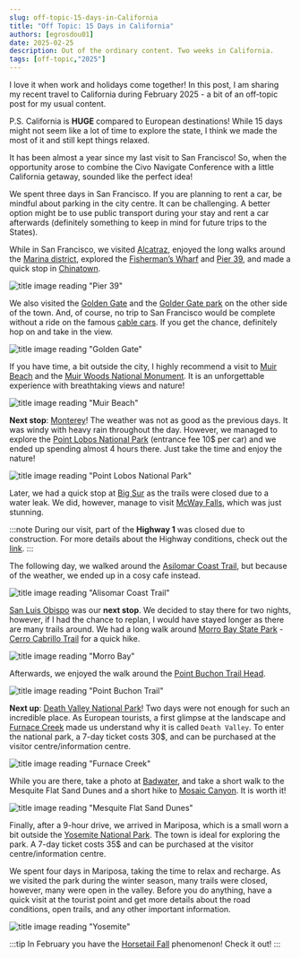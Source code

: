 ```yaml
---
slug: off-topic-15-days-in-California
title: "Off Topic: 15 Days in California"
authors: [egrosdou01]
date: 2025-02-25
description: Out of the ordinary content. Two weeks in California.
tags: [off-topic,"2025"]
---
```


I love it when work and holidays come together! In this post, I am sharing my recent travel to California during February 2025 - a bit of an off-topic post for my usual content.
<!--truncate-->

P.S. California is **HUGE** compared to European destinations! While 15 days might not seem like a lot of time to explore the state, I think we made the most of it and still kept things relaxed.

It has been almost a year since my last visit to San Francisco! So, when the opportunity arose to combine the Civo Navigate Conference with a little California getaway, sounded like the perfect idea!

We spent three days in San Francisco. If you are planning to rent a car, be mindful about parking in the city centre. It can be challenging. A better option might be to use public transport during your stay and rent a car afterwards (definitely something to keep in mind for future trips to the States).

While in San Francisco, we visited [Alcatraz](https://www.nps.gov/alca/index.htm), enjoyed the long walks around the [Marina district](https://en.wikipedia.org/wiki/Marina_District,_San_Francisco), explored the [Fisherman’s Wharf](https://www.fishermanswharf.org/) and [Pier 39](https://www.pier39.com/), and made a quick stop in [Chinatown](https://en.wikipedia.org/wiki/Chinatown,_San_Francisco).

![title image reading "Pier 39"](pier39.jpg)

We also visited the [Golden Gate](https://www.goldengate.org/bridge/visiting-the-bridge/) and the [Golder Gate park](https://sfrecpark.org/770/Golden-Gate-Park) on the other side of the town. And, of course, no trip to San Francisco would be complete without a ride on the famous [cable cars](https://www.sfmta.com/getting-around/muni/cable-cars). If you get the chance, definitely hop on and take in the view.

![title image reading "Golden Gate"](golden_gate.jpg)

If you have time, a bit outside the city, I highly recommend a visit to [Muir Beach](https://www.nps.gov/goga/planyourvisit/muirbeach.htm) and the [Muir Woods National Monument](https://www.nps.gov/muwo/index.htm). It is an unforgettable experience with breathtaking views and nature!

![title image reading "Muir Beach"](muir_breach.jpg)

**Next stop**: [Monterey](https://monterey.gov/)! The weather was not as good as the previous days. It was windy with heavy rain throughout the day. However, we managed to explore the [Point Lobos National Park](https://www.parks.ca.gov/?page_id=571) (entrance fee 10$ per car) and we ended up spending almost 4 hours there. Just take the time and enjoy the nature!

![title image reading "Point Lobos National Park"](point_lobos.jpg)

Later, we had a quick stop at [Big Sur](https://www.bigsurcalifornia.org/) as the trails were closed due to a water leak. We did, however, manage to visit [McWay Falls](https://mcwayfalls.com/), which was just stunning.

:::note
During our visit, part of the **Highway 1** was closed due to construction. For more details about the Highway conditions, check out the [link](https://roads.dot.ca.gov/).
:::

The following day, we walked around the [Asilomar Coast Trail](https://www.parks.ca.gov/?page_id=29963), but because of the weather, we ended up in a cosy cafe instead.

![title image reading "Alisomar Coast Trail"](asilomar_coast_trail.jpg)

[San Luis Obispo](https://www.visittheusa.de/destination/san-luis-obispo) was our **next stop**. We decided to stay there for two nights, however, if I had the chance to replan, I would have stayed longer as there are many trails around. We had a long walk around [Morro Bay State Park](https://www.parks.ca.gov/?page_id=594) - [Cerro Cabrillo Trail](Chttps://www.alltrails.com/trail/us/california/cerro-cabrillo-park-ridge-trail) for a quick hike.

![title image reading "Morro Bay"](morro_bay.jpg)

Afterwards, we enjoyed the walk around the [Point Buchon Trail Head](https://www.alltrails.com/trail/us/california/point-buchon-trail--2).

![title image reading "Point Buchon Trail"](point_buchon_trail.jpg)

**Next up**: [Death Valley National Park](https://www.nps.gov/deva/index.htm)! Two days were not enough for such an incredible place. As European tourists, a first glimpse at the landscape and [Furnace Creek](https://en.wikipedia.org/wiki/Furnace_Creek,_California) made us understand why it is called `Death Valley`. To enter the national park, a 7-day ticket costs 30$, and can be purchased at the visitor centre/information centre.

![title image reading "Furnace Creek"](furnace_creek.jpg)

While you are there, take a photo at [Badwater](https://en.wikipedia.org/wiki/Badwater_Basin), and take a short walk to the Mesquite Flat Sand Dunes and a short hike to [Mosaic Canyon](https://www.nps.gov/deva/planyourvisit/mosaic-canyon.htm). It is worth it!

![title image reading "Mesquite Flat Sand Dunes"](sand_dunes.jpg)

Finally, after a 9-hour drive, we arrived in Mariposa, which is a small worn a bit outside the [Yosemite National Park](https://www.nps.gov/yose/index.htm). The town is ideal for exploring the park. A 7-day ticket costs 35$ and can be purchased at the visitor centre/information centre.

We spent four days in Mariposa, taking the time to relax and recharge. As we visited the park during the winter season, many trails were closed, however, many were open in the valley. Before you do anything, have a quick visit at the tourist point and get more details about the road conditions, open trails, and any other important information.

![title image reading "Yosemite"](yosemite.jpg)

:::tip
In February you have the [Horsetail Fall](https://www.yosemite.com/a-guide-to-yosemites-natural-firefall-horsetail-fall/) phenomenon! Check it out!
:::